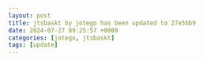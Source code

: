 ```yaml
---
layout: post
title: jtsbaskt by jotego has been updated to 27e5bb9
date: 2024-07-27 09:25:57 +0000
categories: [jotego, jtsbaskt]
tags: [update]
---
```


